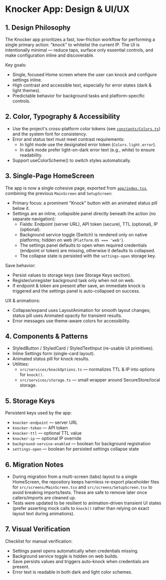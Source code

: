 # Knocker App: Design & UI/UX

## 1. Design Philosophy

The Knocker app prioritizes a fast, low-friction workflow for performing a single primary action: "knock" to whitelist the current IP. The UI is intentionally minimal — reduce taps, surface only essential controls, and make configuration inline and discoverable.

Key goals:
- Single, focused Home screen where the user can knock and configure settings inline.
- High contrast and accessible text, especially for error states (dark & light themes).
- Predictable behavior for background tasks and platform-specific controls.

## 2. Color, Typography & Accessibility

- Use the project's cross-platform color tokens (see [`constants/Colors.ts`](constants/Colors.ts:1)) and the system font for consistency.
- Error and status text must meet contrast requirements:
  - In light mode use the designated error token (`Colors.light.error`).
  - In dark mode prefer light-on-dark error text (e.g., white) to ensure readability.
- Support useColorScheme() to switch styles automatically.

## 3. Single-Page HomeScreen

The app is now a single cohesive page, exported from [`app/index.tsx`](app/index.tsx:1), combining the previous `MainScreen` and `SetupScreen`:

- Primary focus: a prominent "Knock" button with an animated status pill below it.
- Settings are an inline, collapsible panel directly beneath the action (no separate navigation):
  - Fields: Endpoint (server URL), API token (secure), TTL (optional), IP (optional).
  - Background service toggle (Switch) is rendered only on native platforms; hidden on web (`Platform.OS === 'web'`).
  - The settings panel defaults to open when required credentials (endpoint or token) are missing, otherwise it defaults to collapsed.
  - The collapse state is persisted with the `settings-open` storage key.

Save behavior:
- Persist values to storage keys (see Storage Keys section).
- Register/unregister background task only when not on web.
- If endpoint & token are present after save, an immediate knock is triggered and the settings panel is auto-collapsed on success.

UX & animations:
- Collapse/expand uses LayoutAnimation for smooth layout changes; status pill uses Animated opacity for transient results.
- Error messages use theme-aware colors for accessibility.

## 4. Components & Patterns

- StyledButton / StyledCard / StyledTextInput (re-usable UI primitives).
- Inline Settings form (single-card layout).
- Animated status pill for knock results.
- Utilities:
  - `src/services/knockOptions.ts` — normalizes TTL & IP into options for `knock()`.
  - `src/services/storage.ts` — small wrapper around SecureStore/local storage.

## 5. Storage Keys

Persistent keys used by the app:
- `knocker-endpoint` — server URL
- `knocker-token` — API token
- `knocker-ttl` — optional TTL value
- `knocker-ip` — optional IP override
- `background-service-enabled` — boolean for background registration
- `settings-open` — boolean for persisted settings collapse state

## 6. Migration Notes

- During migration from a multi-screen (tabs) layout to a single HomeScreen, the repository keeps harmless re-export placeholder files for `src/screens/MainScreen.tsx` and `src/screens/SetupScreen.tsx` to avoid breaking imports/tests. These are safe to remove later once callers/imports are cleaned up.
- Tests were updated to be resilient to animation-driven transient UI states (prefer asserting mock calls to `knock()` rather than relying on exact layout text during animations).

## 7. Visual Verification

Checklist for manual verification:
- Settings panel opens automatically when credentials missing.
- Background service toggle is hidden on web builds.
- Save persists values and triggers auto-knock when credentials are present.
- Error text is readable in both dark and light color schemes.
